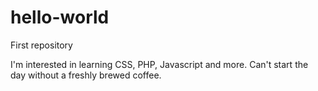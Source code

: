 # hello-world

First repository

I'm interested in learning CSS, PHP, Javascript and more. Can't start the day without a freshly brewed coffee.
